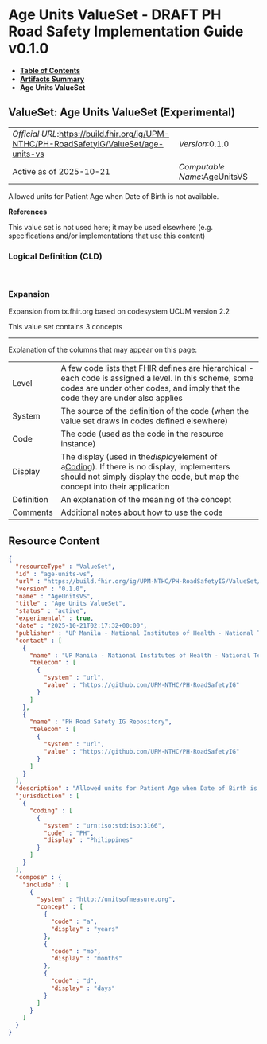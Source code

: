 # Age Units ValueSet - DRAFT PH Road Safety Implementation Guide v0.1.0

* [**Table of Contents**](toc.md)
* [**Artifacts Summary**](artifacts.md)
* **Age Units ValueSet**

## ValueSet: Age Units ValueSet (Experimental) 

| | |
| :--- | :--- |
| *Official URL*:https://build.fhir.org/ig/UPM-NTHC/PH-RoadSafetyIG/ValueSet/age-units-vs | *Version*:0.1.0 |
| Active as of 2025-10-21 | *Computable Name*:AgeUnitsVS |

 
Allowed units for Patient Age when Date of Birth is not available. 

 **References** 

This value set is not used here; it may be used elsewhere (e.g. specifications and/or implementations that use this content)

### Logical Definition (CLD)

 

### Expansion

Expansion from tx.fhir.org based on codesystem UCUM version 2.2

This value set contains 3 concepts

-------

 Explanation of the columns that may appear on this page: 

| | |
| :--- | :--- |
| Level | A few code lists that FHIR defines are hierarchical - each code is assigned a level. In this scheme, some codes are under other codes, and imply that the code they are under also applies |
| System | The source of the definition of the code (when the value set draws in codes defined elsewhere) |
| Code | The code (used as the code in the resource instance) |
| Display | The display (used in the*display*element of a[Coding](http://hl7.org/fhir/R4/datatypes.html#Coding)). If there is no display, implementers should not simply display the code, but map the concept into their application |
| Definition | An explanation of the meaning of the concept |
| Comments | Additional notes about how to use the code |



## Resource Content

```json
{
  "resourceType" : "ValueSet",
  "id" : "age-units-vs",
  "url" : "https://build.fhir.org/ig/UPM-NTHC/PH-RoadSafetyIG/ValueSet/age-units-vs",
  "version" : "0.1.0",
  "name" : "AgeUnitsVS",
  "title" : "Age Units ValueSet",
  "status" : "active",
  "experimental" : true,
  "date" : "2025-10-21T02:17:32+00:00",
  "publisher" : "UP Manila - National Institutes of Health - National Telehealth Center",
  "contact" : [
    {
      "name" : "UP Manila - National Institutes of Health - National Telehealth Center",
      "telecom" : [
        {
          "system" : "url",
          "value" : "https://github.com/UPM-NTHC/PH-RoadSafetyIG"
        }
      ]
    },
    {
      "name" : "PH Road Safety IG Repository",
      "telecom" : [
        {
          "system" : "url",
          "value" : "https://github.com/UPM-NTHC/PH-RoadSafetyIG"
        }
      ]
    }
  ],
  "description" : "Allowed units for Patient Age when Date of Birth is not available.",
  "jurisdiction" : [
    {
      "coding" : [
        {
          "system" : "urn:iso:std:iso:3166",
          "code" : "PH",
          "display" : "Philippines"
        }
      ]
    }
  ],
  "compose" : {
    "include" : [
      {
        "system" : "http://unitsofmeasure.org",
        "concept" : [
          {
            "code" : "a",
            "display" : "years"
          },
          {
            "code" : "mo",
            "display" : "months"
          },
          {
            "code" : "d",
            "display" : "days"
          }
        ]
      }
    ]
  }
}

```
